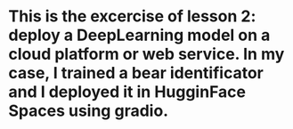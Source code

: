 # This is the excercise of lesson 2: deploy a DeepLearning model on a cloud platform or web service. In my case, I trained a bear identificator and I deployed it in HugginFace Spaces using gradio. 
